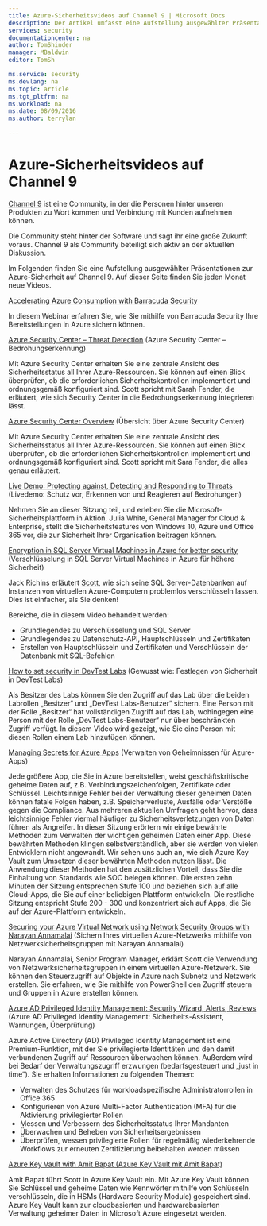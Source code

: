 ```yaml
---
title: Azure-Sicherheitsvideos auf Channel 9 | Microsoft Docs
description: Der Artikel umfasst eine Aufstellung ausgewählter Präsentationen zur Azure-Sicherheit auf Channel 9. Channel 9 ist eine Community, die die Menschen, die unsere Produkte nutzen, mit den Menschen hinter unseren Produkten zusammenbringt.
services: security
documentationcenter: na
author: TomShinder
manager: MBaldwin
editor: TomSh

ms.service: security
ms.devlang: na
ms.topic: article
ms.tgt_pltfrm: na
ms.workload: na
ms.date: 08/09/2016
ms.author: terrylan

---
```

# Azure-Sicherheitsvideos auf Channel 9
[Channel 9](https://channel9.msdn.com/) ist eine Community, in der die Personen hinter unseren Produkten zu Wort kommen und Verbindung mit Kunden aufnehmen können.

Die Community steht hinter der Software und sagt ihr eine große Zukunft voraus. Channel 9 als Community beteiligt sich aktiv an der aktuellen Diskussion.

Im Folgenden finden Sie eine Aufstellung ausgewählter Präsentationen zur Azure-Sicherheit auf Channel 9. Auf dieser Seite finden Sie jeden Monat neue Videos.

[Accelerating Azure Consumption with Barracuda Security](https://channel9.msdn.com/events/Microsoft-Azure-Marketplace-ISV-Solutions-Webinar-Series/Webinar-1-Accelerating-Azure-Consumption-with-Barracuda-Security/Webinar-1-Accelerating-Azure-Consumption-with-Barracuda-Security)

In diesem Webinar erfahren Sie, wie Sie mithilfe von Barracuda Security Ihre Bereitstellungen in Azure sichern können.

[Azure Security Center – Threat Detection](https://channel9.msdn.com/Shows/Azure-Friday/Azure-Security-Center-Threat-Detection) (Azure Security Center – Bedrohungserkennung)

Mit Azure Security Center erhalten Sie eine zentrale Ansicht des Sicherheitsstatus all Ihrer Azure-Ressourcen. Sie können auf einen Blick überprüfen, ob die erforderlichen Sicherheitskontrollen implementiert und ordnungsgemäß konfiguriert sind. Scott spricht mit Sarah Fender, die erläutert, wie sich Security Center in die Bedrohungserkennung integrieren lässt.

[Azure Security Center Overview](https://channel9.msdn.com/Shows/Azure-Friday/Azure-Security-Center-Overview) (Übersicht über Azure Security Center)

Mit Azure Security Center erhalten Sie eine zentrale Ansicht des Sicherheitsstatus all Ihrer Azure-Ressourcen. Sie können auf einen Blick überprüfen, ob die erforderlichen Sicherheitskontrollen implementiert und ordnungsgemäß konfiguriert sind. Scott spricht mit Sara Fender, die alles genau erläutert.

[Live Demo: Protecting against, Detecting and Responding to Threats](https://channel9.msdn.com/events/Virtual-Security-Summit/Virtual-Security-Summit-2016/Live-Demo-Protecting-against-Detecting-and-Responding-to-Threats) (Livedemo: Schutz vor, Erkennen von und Reagieren auf Bedrohungen)

Nehmen Sie an dieser Sitzung teil, und erleben Sie die Microsoft-Sicherheitsplattform in Aktion. Julia White, General Manager for Cloud & Enterprise, stellt die Sicherheitsfeatures von Windows 10, Azure und Office 365 vor, die zur Sicherheit Ihrer Organisation beitragen können.

[Encryption in SQL Server Virtual Machines in Azure for better security](https://channel9.msdn.com/Shows/Azure-Friday/Encryption-in-SQL-Azure-for-better-security) (Verschlüsselung in SQL Server Virtual Machines in Azure für höhere Sicherheit)

Jack Richins erläutert [Scott](https://channel9.msdn.com/Niners/Glucose), wie sich seine SQL Server-Datenbanken auf Instanzen von virtuellen Azure-Computern problemlos verschlüsseln lassen. Dies ist einfacher, als Sie denken!

Bereiche, die in diesem Video behandelt werden:

* Grundlegendes zu Verschlüsselung und SQL Server
* Grundlegendes zu Datenschutz-API, Hauptschlüsseln und Zertifikaten
* Erstellen von Hauptschlüsseln und Zertifikaten und Verschlüsseln der Datenbank mit SQL-Befehlen

[How to set security in DevTest Labs](https://channel9.msdn.com/Blogs/Windows-Azure/How-to-set-security-in-your-DevTest-Lab) (Gewusst wie: Festlegen von Sicherheit in DevTest Labs)

Als Besitzer des Labs können Sie den Zugriff auf das Lab über die beiden Labrollen „Besitzer“ und „DevTest Labs-Benutzer“ sichern. Eine Person mit der Rolle „Besitzer“ hat vollständigen Zugriff auf das Lab, wohingegen eine Person mit der Rolle „DevTest Labs-Benutzer“ nur über beschränkten Zugriff verfügt. In diesem Video wird gezeigt, wie Sie eine Person mit diesen Rollen einem Lab hinzufügen können.

[Managing Secrets for Azure Apps](https://channel9.msdn.com/events/Build/2016/P456) (Verwalten von Geheimnissen für Azure-Apps)

Jede größere App, die Sie in Azure bereitstellen, weist geschäftskritische geheime Daten auf, z.B. Verbindungszeichenfolgen, Zertifikate oder Schlüssel. Leichtsinnige Fehler bei der Verwaltung dieser geheimen Daten können fatale Folgen haben, z.B. Speicherverluste, Ausfälle oder Verstöße gegen die Compliance. Aus mehreren aktuellen Umfragen geht hervor, dass leichtsinnige Fehler viermal häufiger zu Sicherheitsverletzungen von Daten führen als Angreifer. In dieser Sitzung erörtern wir einige bewährte Methoden zum Verwalten der wichtigen geheimen Daten einer App. Diese bewährten Methoden klingen selbstverständlich, aber sie werden von vielen Entwicklern nicht angewandt. Wir sehen uns auch an, wie sich Azure Key Vault zum Umsetzen dieser bewährten Methoden nutzen lässt. Die Anwendung dieser Methoden hat den zusätzlichen Vorteil, dass Sie die Einhaltung von Standards wie SOC belegen können. Die ersten zehn Minuten der Sitzung entsprechen Stufe 100 und beziehen sich auf alle Cloud-Apps, die Sie auf einer beliebigen Plattform entwickeln. Die restliche Sitzung entspricht Stufe 200 - 300 und konzentriert sich auf Apps, die Sie auf der Azure-Plattform entwickeln.

[Securing your Azure Virtual Network using Network Security Groups with Narayan Annamalai](https://channel9.msdn.com/Shows/Azure-Friday/Sucruing-your-Azure-Virtual-Network-using-Network-ACLs-with-Narayan-Annamalai) (Sichern Ihres virtuellen Azure-Netzwerks mithilfe von Netzwerksicherheitsgruppen mit Narayan Annamalai)

Narayan Annamalai, Senior Program Manager, erklärt Scott die Verwendung von Netzwerksicherheitsgruppen in einem virtuellen Azure-Netzwerk. Sie können den Steuerzugriff auf Objekte in Azure nach Subnetz und Netzwerk erstellen. Sie erfahren, wie Sie mithilfe von PowerShell den Zugriff steuern und Gruppen in Azure erstellen können.

[Azure AD Privileged Identity Management: Security Wizard, Alerts, Reviews](https://channel9.msdn.com/Series/Azure-Active-Directory-Videos-Demos/Azure-AD-Privileged-Identity-Management-Security-Wizard-Alerts-Reviews) (Azure AD Privileged Identity Management: Sicherheits-Assistent, Warnungen, Überprüfung)

Azure Active Directory (AD) Privileged Identity Management ist eine Premium-Funktion, mit der Sie privilegierte Identitäten und den damit verbundenen Zugriff auf Ressourcen überwachen können. Außerdem wird bei Bedarf der Verwaltungszugriff erzwungen (bedarfsgesteuert und „just in time“). Sie erhalten Informationen zu folgenden Themen:

* Verwalten des Schutzes für workloadspezifische Administratorrollen in Office 365
* Konfigurieren von Azure Multi-Factor Authentication (MFA) für die Aktivierung privilegierter Rollen
* Messen und Verbessern des Sicherheitsstatus Ihrer Mandanten
* Überwachen und Beheben von Sicherheitsergebnissen
* Überprüfen, wessen privilegierte Rollen für regelmäßig wiederkehrende Workflows zur erneuten Zertifizierung beibehalten werden müssen

[Azure Key Vault with Amit Bapat (Azure Key Vault mit Amit Bapat)](https://channel9.msdn.com/Shows/Azure-Friday/Azure-Key-Vault-with-Amit-Bapat)

Amit Bapat führt Scott in Azure Key Vault ein. Mit Azure Key Vault können Sie Schlüssel und geheime Daten wie Kennwörter mithilfe von Schlüsseln verschlüsseln, die in HSMs (Hardware Security Module) gespeichert sind. Azure Key Vault kann zur cloudbasierten und hardwarebasierten Verwaltung geheimer Daten in Microsoft Azure eingesetzt werden.

<!---HONumber=AcomDC_0810_2016-->